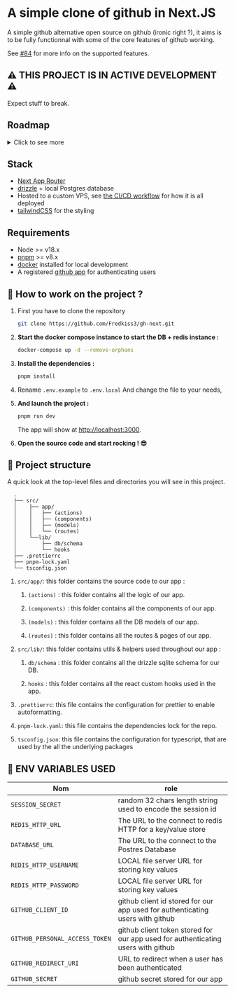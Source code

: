# A simple clone of github in Next.JS

A simple github alternative open source on github (ironic right ?), it aims is to be fully functionnal with some of the core features of github working.

See [#84](https://github.com/Fredkiss3/gh-next/issues/84) for more info on the supported features.

## ⚠️ THIS PROJECT IS IN ACTIVE DEVELOPMENT ⚠️

Expect stuff to break.

## Roadmap
<details>
<summary>Click to see more</summary>
- [x] Login/Logout
- [x] HomePage (README content)
- [x] Responsive Layout
- [x] Settings page for toggling theme
- [x] Stargazers Page
- [x] See Profile informations
  - [x] Update username
  - [x] Change theme
  - [ ] User detail page

- [x] Issues List page
  - [x] Search & filter issues by author, label, assignee, closed/open, title, mentions, etc. (Inspiration: https://github.com/openstatusHQ/openstatus, https://docs.github.com/en/issues/tracking-your-work-with-issues/filtering-and-searching-issues-and-pull-requests)

- [ ] New issue page
  - [ ] Issue CRUD (by the author only)
  - [ ] Comments CRUD
  - [ ] Mentions
  - [ ] Issue Popovers (for previewing issues)
  - [ ] Linking between issues
  - [ ] Assign & self assign issues

- [ ] OpenGraph
  - [ ] landing (inspiration: https://github.com/trpc/trpc/blob/main/www/og-image/pages/api/landing.tsx)
  - [ ] Per repository
  - [ ] Per user
  - [ ] Per Issue (inspiration: https://opengraph.githubassets.com/101e5bdeef8e959c800fab2aef88eef0b01b15d883e3e17c990bde8dfd67d6b3/trpc/trpc/issues/4306)

- [ ] Labels CRUD (can only add or update labels, no deleting)
- [ ] Notifications page
  - [ ] Notifications badge (Inspiration: https://gist.github.com/Fredkiss3/ab918aee3977d681f0508537a44838c0, https://github.com/Fredkiss3/bunrest)
  - [ ] Notifications for issues subscriptions
  - [ ] Notifications for mentions
  - [ ] Notifications for issue statuses
  - [ ] Filter notifications by status, title, closed, etc.
  - [ ] Mark as done, unsubscribe

- [ ] files hosting for repos (with a storage limit)
  - [ ] file browsing UI
  - [ ] file searching
- [ ] Git web UI
  - [ ] commit history
  - [ ] time travel
  - [ ] support `git push` and `git remote` commands
- [ ] issue kanban board (like github projects), to close an issue either with a commit or from the UI

- [ ] CI/CD
  - [ ] running CI with docker, we can take inspiration from gitlab

</details>

## Stack

- [Next App Router](https://nextjs.org/docs/app)
- [drizzle](https://orm.drizzle.team/) + local Postgres database
- Hosted to a custom VPS, see [the CI/CD workflow](./.github/workflows/deploy-to-vps.yaml) for how it is all deployed
- [tailwindCSS](https://tailwindcss.com/) for the styling

## Requirements

- Node >= v18.x
- [pnpm](https://pnpm.io/installation) >= v8.x
- [docker](https://docs.docker.com/engine/install/) installed for local development
- A registered [github app](https://docs.github.com/en/apps/creating-github-apps/registering-a-github-app/registering-a-github-app) for authenticating users

## 🚀 How to work on the project ?

1. First you have to clone the repository

   ```bash
   git clone https://github.com/Fredkiss3/gh-next.git
   ```

2. **Start the docker compose instance to start the DB + redis instance :**

   ```bash
   docker-compose up -d --remove-orphans
   ```

3. **Install the dependencies :**

   ```bash
   pnpm install
   ```

4. Rename `.env.example` to `.env.local` And change the file to your needs,

5. **And launch the project :**

   ```bash
   pnpm run dev
   ```

   The app will show at <http://localhost:3000>.

6. **Open the source code and start rocking ! 😎**

## 🧐 Project structure

A quick look at the top-level files and directories you will see in this project.

```plaintext
  .
  ├── src/
  │    ├── app/
  │    │   ├── (actions)
  │    │   ├── (components)
  │    │   ├── (models)
  │    │   └── (routes)
  │    └──lib/
  │        ├── db/schema
  │        └── hooks
  ├── .prettierrc
  ├── pnpm-lock.yaml
  └── tsconfig.json
```

1. `src/app/`: this folder contains the source code to our app :

   1. `(actions)` : this folder contains all the logic of our app.

   2. `(components)` : this folder contains all the components of our app.

   3. `(models)` : this folder contains all the DB models of our app.

   4. `(routes)` : this folder contains all the routes & pages of our app.

2. `src/lib/`: this folder contains utils & helpers used throughout our app :

   1. `db/schema` : this folder contains all the drizzle sqlite schema for our DB.

   2. `hooks` : this folder contains all the react custom hooks used in the app.

3. `.prettierrc`: this file contains the configuration for prettier to enable autoformatting.

4. `pnpm-lock.yaml`: this file contains the dependencies lock for the repo.

5. `tsconfig.json`: this file contains the configuration for typescript, that are used by the all the underlying packages

## 🍳 ENV VARIABLES USED

| Nom                            | role                                                                             |
| ------------------------------ | -------------------------------------------------------------------------------- |
| `SESSION_SECRET`               | random 32 chars length string used to encode the session id                      |
| `REDIS_HTTP_URL`               | The URL to the connect to redis HTTP for a key/value store                       |
| `DATABASE_URL`                 | The URL to the connect to the Postres Database                                   |
| `REDIS_HTTP_USERNAME`          | LOCAL file server URL for storing key values                                     |
| `REDIS_HTTP_PASSWORD`          | LOCAL file server URL for storing key values                                     |
| `GITHUB_CLIENT_ID`             | github client id stored for our app used for authenticating users with github    |
| `GITHUB_PERSONAL_ACCESS_TOKEN` | github client token stored for our app used for authenticating users with github |
| `GITHUB_REDIRECT_URI`          | URL to redirect when a user has been authenticated                               |
| `GITHUB_SECRET`                | github secret stored for our app                                                 |
